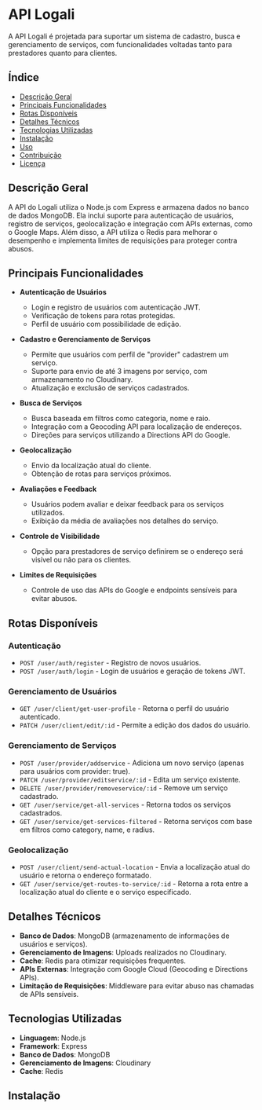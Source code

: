 # API Logali

A API Logali é projetada para suportar um sistema de cadastro, busca e gerenciamento de serviços, com funcionalidades voltadas tanto para prestadores quanto para clientes.

## Índice

- [Descrição Geral](#descrição-geral)
- [Principais Funcionalidades](#principais-funcionalidades)
- [Rotas Disponíveis](#rotas-disponíveis)
- [Detalhes Técnicos](#detalhes-técnicos)
- [Tecnologias Utilizadas](#tecnologias-utilizadas)
- [Instalação](#instalação)
- [Uso](#uso)
- [Contribuição](#contribuição)
- [Licença](#licença)

## Descrição Geral

A API do Logali utiliza o Node.js com Express e armazena dados no banco de dados MongoDB. Ela inclui suporte para autenticação de usuários, registro de serviços, geolocalização e integração com APIs externas, como o Google Maps. Além disso, a API utiliza o Redis para melhorar o desempenho e implementa limites de requisições para proteger contra abusos.

## Principais Funcionalidades

- **Autenticação de Usuários**
  - Login e registro de usuários com autenticação JWT.
  - Verificação de tokens para rotas protegidas.
  - Perfil de usuário com possibilidade de edição.

- **Cadastro e Gerenciamento de Serviços**
  - Permite que usuários com perfil de "provider" cadastrem um serviço.
  - Suporte para envio de até 3 imagens por serviço, com armazenamento no Cloudinary.
  - Atualização e exclusão de serviços cadastrados.

- **Busca de Serviços**
  - Busca baseada em filtros como categoria, nome e raio.
  - Integração com a Geocoding API para localização de endereços.
  - Direções para serviços utilizando a Directions API do Google.

- **Geolocalização**
  - Envio da localização atual do cliente.
  - Obtenção de rotas para serviços próximos.

- **Avaliações e Feedback**
  - Usuários podem avaliar e deixar feedback para os serviços utilizados.
  - Exibição da média de avaliações nos detalhes do serviço.

- **Controle de Visibilidade**
  - Opção para prestadores de serviço definirem se o endereço será visível ou não para os clientes.

- **Limites de Requisições**
  - Controle de uso das APIs do Google e endpoints sensíveis para evitar abusos.

## Rotas Disponíveis

### Autenticação
- `POST /user/auth/register` - Registro de novos usuários.
- `POST /user/auth/login` - Login de usuários e geração de tokens JWT.

### Gerenciamento de Usuários
- `GET /user/client/get-user-profile` - Retorna o perfil do usuário autenticado.
- `PATCH /user/client/edit/:id` - Permite a edição dos dados do usuário.

### Gerenciamento de Serviços
- `POST /user/provider/addservice` - Adiciona um novo serviço (apenas para usuários com provider: true).
- `PATCH /user/provider/editservice/:id` - Edita um serviço existente.
- `DELETE /user/provider/removeservice/:id` - Remove um serviço cadastrado.
- `GET /user/service/get-all-services` - Retorna todos os serviços cadastrados.
- `GET /user/service/get-services-filtered` - Retorna serviços com base em filtros como category, name, e radius.

### Geolocalização
- `POST /user/client/send-actual-location` - Envia a localização atual do usuário e retorna o endereço formatado.
- `GET /user/service/get-routes-to-service/:id` - Retorna a rota entre a localização atual do cliente e o serviço especificado.

## Detalhes Técnicos

- **Banco de Dados**: MongoDB (armazenamento de informações de usuários e serviços).
- **Gerenciamento de Imagens**: Uploads realizados no Cloudinary.
- **Cache**: Redis para otimizar requisições frequentes.
- **APIs Externas**: Integração com Google Cloud (Geocoding e Directions APIs).
- **Limitação de Requisições**: Middleware para evitar abuso nas chamadas de APIs sensíveis.

## Tecnologias Utilizadas

- **Linguagem**: Node.js
- **Framework**: Express
- **Banco de Dados**: MongoDB
- **Gerenciamento de Imagens**: Cloudinary
- **Cache**: Redis

## Instalação
